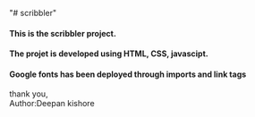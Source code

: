 "# scribbler" 
#### This is the scribbler project.
#### The projet is developed using HTML, CSS, javascipt.
#### Google fonts has been deployed through imports and link tags
thank you, <br>
Author:Deepan kishore
